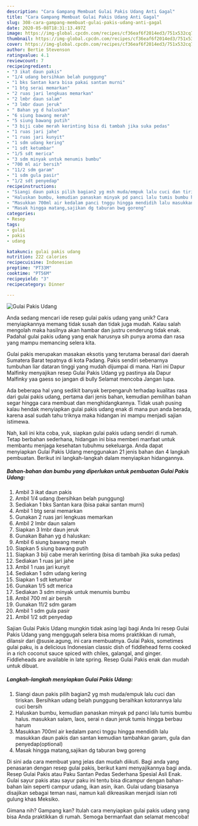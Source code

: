 ```yaml
---
description: "Cara Gampang Membuat Gulai Pakis Udang Anti Gagal"
title: "Cara Gampang Membuat Gulai Pakis Udang Anti Gagal"
slug: 308-cara-gampang-membuat-gulai-pakis-udang-anti-gagal
date: 2020-05-08T18:31:13.497Z
image: https://img-global.cpcdn.com/recipes/cf36eaf6f2014ed3/751x532cq70/gulai-pakis-udang-foto-resep-utama.jpg
thumbnail: https://img-global.cpcdn.com/recipes/cf36eaf6f2014ed3/751x532cq70/gulai-pakis-udang-foto-resep-utama.jpg
cover: https://img-global.cpcdn.com/recipes/cf36eaf6f2014ed3/751x532cq70/gulai-pakis-udang-foto-resep-utama.jpg
author: Bertie Stevenson
ratingvalue: 4.1
reviewcount: 7
recipeingredient:
- "3 ikat daun pakis"
- "1/4 udang bersihkan belah punggung"
- "1 bks Santan kara bisa pakai santan murni"
- "1 btg serai memarkan"
- "2 ruas jari lengkuas memarkan"
- "2 lmbr daun salam"
- "3 lmbr daun jeruk"
- " Bahan yg d haluskan"
- "6 siung bawang merah"
- "5 siung bawang putih"
- "3 biji cabe merah kerinting bisa di tambah jika suka pedas"
- "1 ruas jari jahe"
- "1 ruas jari kunyit"
- "1 sdm udang kering"
- "1 sdt ketumbar"
- "1/5 sdt merica"
- "3 sdm minyak untuk menumis bumbu"
- "700 ml air bersih"
- "11/2 sdm garam"
- "1 sdm gula pasir"
- "1/2 sdt penyedap"
recipeinstructions:
- "Siangi daun pakis pilih bagian2 yg msh muda/empuk lalu cuci dan tiriskan. Bersihkan udang belah punggung beraihkan kotorannya lalu cuci bersih"
- "Haluskan bumbu, kemudian panaskan minyak pd panci lalu tumis bumbu halus. masukkan salam, laos, serai n daun jeruk tumis hingga berbau harum"
- "Masukkan 700ml air kedalam panci tnggu hingga mendidih lalu masukkan daun pakis dan santan kemudian tambahkan garam, gula dan penyedap(optional)"
- "Masak hingga matang,sajikan dg taburan bwg goreng"
categories:
- Resep
tags:
- gulai
- pakis
- udang

katakunci: gulai pakis udang 
nutrition: 222 calories
recipecuisine: Indonesian
preptime: "PT33M"
cooktime: "PT56M"
recipeyield: "3"
recipecategory: Dinner

---
```



![Gulai Pakis Udang](https://img-global.cpcdn.com/recipes/cf36eaf6f2014ed3/751x532cq70/gulai-pakis-udang-foto-resep-utama.jpg)

Anda sedang mencari ide resep gulai pakis udang yang unik? Cara menyiapkannya memang tidak susah dan tidak juga mudah. Kalau salah mengolah maka hasilnya akan hambar dan justru cenderung tidak enak. Padahal gulai pakis udang yang enak harusnya sih punya aroma dan rasa yang mampu memancing selera kita.

Gulai pakis merupakan masakan eksotis yang terutama berasal dari daerah Sumatera Barat tepatnya di kota Padang. Pakis sendiri sebenarnya tumbuhan liar dataran tinggi yang mudah dijumpai di mana. Hari ini Dapur Malfinky menyajikan resep Gulai Pakis Udang yg pastinya ala Dapur Malfinky yaa gaess so jangan di bully Selamat mencoba Jangan lupa.

Ada beberapa hal yang sedikit banyak berpengaruh terhadap kualitas rasa dari gulai pakis udang, pertama dari jenis bahan, kemudian pemilihan bahan segar hingga cara membuat dan menghidangkannya. Tidak usah pusing kalau hendak menyiapkan gulai pakis udang enak di mana pun anda berada, karena asal sudah tahu triknya maka hidangan ini mampu menjadi sajian istimewa.


Nah, kali ini kita coba, yuk, siapkan gulai pakis udang sendiri di rumah. Tetap berbahan sederhana, hidangan ini bisa memberi manfaat untuk membantu menjaga kesehatan tubuhmu sekeluarga. Anda dapat menyiapkan Gulai Pakis Udang menggunakan 21 jenis bahan dan 4 langkah pembuatan. Berikut ini langkah-langkah dalam menyiapkan hidangannya.

<!--inarticleads1-->

##### Bahan-bahan dan bumbu yang diperlukan untuk pembuatan Gulai Pakis Udang:

1. Ambil 3 ikat daun pakis
1. Ambil 1/4 udang (bersihkan belah punggung)
1. Sediakan 1 bks Santan kara (bisa pakai santan murni)
1. Ambil 1 btg serai memarkan
1. Gunakan 2 ruas jari lengkuas memarkan
1. Ambil 2 lmbr daun salam
1. Siapkan 3 lmbr daun jeruk
1. Gunakan  Bahan yg d haluskan:
1. Ambil 6 siung bawang merah
1. Siapkan 5 siung bawang putih
1. Siapkan 3 biji cabe merah kerinting (bisa di tambah jika suka pedas)
1. Sediakan 1 ruas jari jahe
1. Ambil 1 ruas jari kunyit
1. Sediakan 1 sdm udang kering
1. Siapkan 1 sdt ketumbar
1. Gunakan 1/5 sdt merica
1. Sediakan 3 sdm minyak untuk menumis bumbu
1. Ambil 700 ml air bersih
1. Gunakan 11/2 sdm garam
1. Ambil 1 sdm gula pasir
1. Ambil 1/2 sdt penyedap


Sajian Gulai Pakis Udang mungkin tidak asing lagi bagi Anda Ini resep Gulai Pakis Udang yang menggugah selera bisa moms praktikkan di rumah, dilansir dari @susie.agung, ini cara membuatnya. Gulai Pakis, sometimes gulai paku, is a delicious Indonesian classic dish of fiddlehead ferns cooked in a rich coconut sauce spiced with chiles, galangal, and ginger. Fiddleheads are available in late spring. Resep Gulai Pakis enak dan mudah untuk dibuat. 

<!--inarticleads2-->

##### Langkah-langkah menyiapkan Gulai Pakis Udang:

1. Siangi daun pakis pilih bagian2 yg msh muda/empuk lalu cuci dan tiriskan. Bersihkan udang belah punggung beraihkan kotorannya lalu cuci bersih
1. Haluskan bumbu, kemudian panaskan minyak pd panci lalu tumis bumbu halus. masukkan salam, laos, serai n daun jeruk tumis hingga berbau harum
1. Masukkan 700ml air kedalam panci tnggu hingga mendidih lalu masukkan daun pakis dan santan kemudian tambahkan garam, gula dan penyedap(optional)
1. Masak hingga matang,sajikan dg taburan bwg goreng


Di sini ada cara membuat yang jelas dan mudah diikuti. Bagi anda yang penasaran dengan resep gulai pakis, berikut kami menyajikannya bagi anda. Resep Gulai Pakis atau Paku Santan Pedas Sederhana Spesial Asli Enak. Gulai sayur pakis atau sayur paku ini tentu bisa dicampur dengan bahan-bahan lain seperti campur udang, ikan asin, ikan. Gulai udang biasanya disajikan sebagai teman nasi, namun kali dikreasikan menjadi isian roti gulung khas Meksiko. 

Gimana nih? Gampang kan? Itulah cara menyiapkan gulai pakis udang yang bisa Anda praktikkan di rumah. Semoga bermanfaat dan selamat mencoba!
